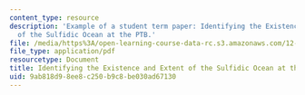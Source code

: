 ```yaml
---
content_type: resource
description: 'Example of a student term paper: Identifying the Existence and Extent
  of the Sulfidic Ocean at the PTB.'
file: /media/https%3A/open-learning-course-data-rc.s3.amazonaws.com/12-491-biogeochemistry-of-sulfur-fall-2007/9ab818d98ee8c250b9c8be030ad67130_hays.pdf
file_type: application/pdf
resourcetype: Document
title: Identifying the Existence and Extent of the Sulfidic Ocean at the PTB
uid: 9ab818d9-8ee8-c250-b9c8-be030ad67130
---
```

